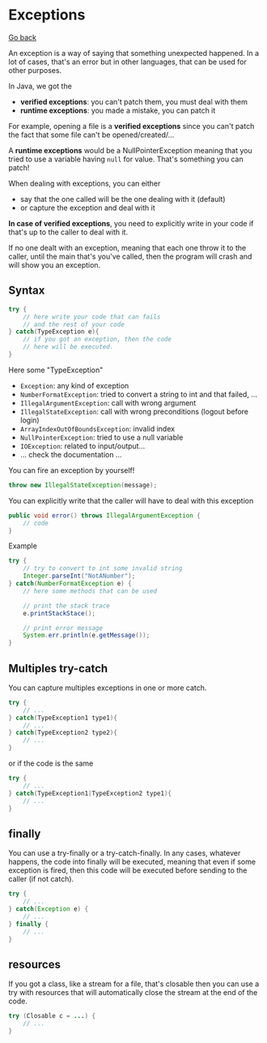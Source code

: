 # Exceptions

[Go back](..)

An exception is a way of saying that something unexpected
happened. In a lot of cases, that's an error but in other
languages, that can be used for other purposes.

In Java, we got the

* **verified exceptions**: you can't patch them, you must deal with them
* **runtime exceptions**: you made a mistake, you can patch it

For example, opening a file is a **verified exceptions** since
you can't patch the fact that some file can't be opened/created/...

A **runtime exceptions** would be a NullPointerException meaning that
you tried to use a variable having ``null`` for value. That's something
you can patch!

When dealing with exceptions, you can either

* say that the one called will be the one dealing with it (default)
* or capture the exception and deal with it

**In case of verified exceptions**, you need to explicitly
write in your code if that's up to the caller to deal with it.

If no one dealt with an exception, meaning that each one throw
it to the caller, until the main that's you've called, then
the program will crash and will show you an exception.

<div class="sr"></div>

## Syntax

```java
try {
    // here write your code that can fails
    // and the rest of your code
} catch(TypeException e){
    // if you got an exception, then the code
    // here will be executed.
}
```

Here some "TypeException"

* ``Exception``: any kind of exception
* ``NumberFormatException``: tried to convert a string to int and that failed, ...
* ``IllegalArgumentException``: call with wrong argument
* ``IllegalStateException``: call with wrong preconditions (logout before login)
* ``ArrayIndexOutOfBoundsException``: invalid index
* ``NullPointerException``: tried to use a null variable
* ``IOException``: related to input/output...
* ... check the documentation ...

You can fire an exception by yourself!

```java
throw new IllegalStateException(message);
```

You can explicitly write that the caller will have to
deal with this exception

```java
public void error() throws IllegalArgumentException {
    // code
}
```

Example

```java
try {
    // try to convert to int some invalid string
    Integer.parseInt("NotANumber");
} catch(NumberFormatException e) {
    // here some methods that can be used

    // print the stack trace
    e.printStackStace();

    // print error message
    System.err.println(e.getMessage());
}
```

<div class="sl"></div>

## Multiples try-catch

You can capture multiples exceptions in one or more
catch.

```java
try {
    // ...
} catch(TypeException1 type1){
    // ...
} catch(TypeException2 type2){
    // ...
}
```

or if the code is the same

```java
try {
    // ...
} catch(TypeException1|TypeException2 type1){
    // ...
}
```

<div class="sr"></div>

## finally

You can use a try-finally or a try-catch-finally. In any cases,
whatever happens, the code into finally will be executed, meaning
that even if some exception is fired, then this code will be executed
before sending to the caller (if not catch).

```java
try {
    // ...
} catch(Exception e) {
    // ...
} finally {
    // ...
}
```

<div class="sl"></div>

## resources

If you got a class, like a stream for a file, that's closable
then you can use a try with resources that will automatically
close the stream at the end of the code.

```java
try (Closable c = ...) {
    // ...
}
```